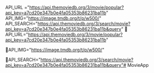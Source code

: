 API_URL ="https://api.themoviedb.org/3/movie/popular?api_key=a7cd20e347b0e4fa05353b86231ba11b"
API_IMG="https://image.tmdb.org/t/p/w500/"
API_SEARCH="https://api.themoviedb.org/3/search/movie?api_key=a7cd20e347b0e4fa05353b86231ba11b&query"
📌API_URL="https://api.themoviedb.org/3/movie/popular?api_key=a7cd20e347b0e4fa05353b86231ba11b"

📌API_IMG="https://image.tmdb.org/t/p/w500/"

📌API_SEARCH="https://api.themoviedb.org/3/search/movie?api_key=a7cd20e347b0e4fa05353b86231ba11b&query"#   M o v i e A p p  
 